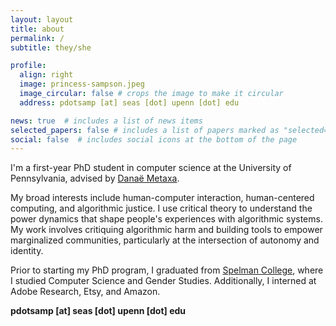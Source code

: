 ```yaml
---
layout: layout
title: about
permalink: /
subtitle: they/she

profile:
  align: right
  image: princess-sampson.jpeg
  image_circular: false # crops the image to make it circular
  address: pdotsamp [at] seas [dot] upenn [dot] edu

news: true  # includes a list of news items
selected_papers: false # includes a list of papers marked as "selected={true}"
social: false  # includes social icons at the bottom of the page
---
```


I'm a first-year PhD student in computer science at the University of Pennsylvania, advised by [Danaë Metaxa](https://metaxa.net).

My broad interests include human-computer interaction, human-centered computing, and algorithmic justice. I use critical theory to understand the power dynamics that shape people's experiences with algorithmic systems. My work involves critiquing algorithmic harm and building tools to empower marginalized communities, particularly at the intersection of autonomy and identity.

<!-- I study power dynamics in algorithmic systems, particularly regarding autonomy and identity. -->

<!-- I study sociotechnical systems with lenses from Black feminism and queer of color critique, and intervene in algorithmic harm through justice-oriented tools. -->

Prior to starting my PhD program, I graduated from [Spelman College](https://spelman.edu), where I studied Computer Science and Gender Studies. Additionally, I interned at Adobe Research, Etsy, and Amazon. 

<!-- Current focus: targeted advertising systems, algorithmic justice and auditing, and tech-related pedagogical and policy interventions. -->

**pdotsamp [at] seas [dot] upenn [dot] edu**

<!-- ***

### collaborators & mentors

- [Danaë Metaxa](https://metaxa.net), PhD advisor at Penn
- [Jane Hoffswell](https://jhoffswell.github.io), mentor at Adobe Research
- [Jaye Nias](https://www.jayenias.com), PI at Spelman College
- [Wallace Derricotte](https://www.linkedin.com/in/wallacederricotte), PI at Morehouse College

### awards & honors
- GEM Fellowship (2022)
- Phi Beta Kappa, Spelman College (2022)
- Upsilon Pi Epsilon, Spelman College (2021) -->

<a rel="me" href="https://hci.social/@princess"> </a>